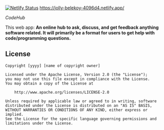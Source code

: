 [![Netlify Status](https://api.netlify.com/api/v1/badges/878ed6bf-2507-469d-a52f-0e6ed7397298/deploy-status)](https://app.netlify.com/sites/jolly-belekoy-4096d4/deploys) https://jolly-belekoy-4096d4.netlify.app/

*CodeHub*

This web app: **An online hub to ask, discuss, and get feedback anything software related. It will primarily be a format for users to get help with code/programming questions.**


## License

    Copyright [yyyy] [name of copyright owner]

    Licensed under the Apache License, Version 2.0 (the "License");
    you may not use this file except in compliance with the License.
    You may obtain a copy of the License at

        http://www.apache.org/licenses/LICENSE-2.0

    Unless required by applicable law or agreed to in writing, software
    distributed under the License is distributed on an "AS IS" BASIS,
    WITHOUT WARRANTIES OR CONDITIONS OF ANY KIND, either express or implied.
    See the License for the specific language governing permissions and
    limitations under the License.
